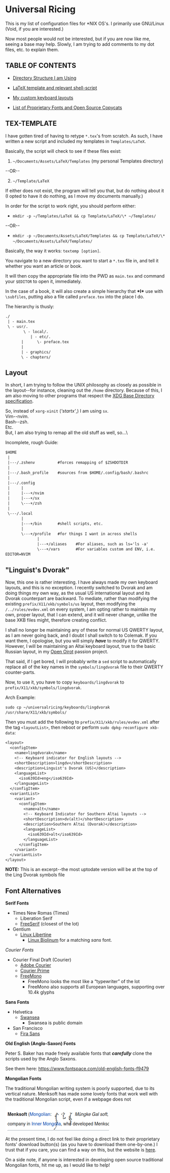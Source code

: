Universal Ricing
================

This is my list of configuration files for \*NIX OS's.  I primarily use
GNU/Linux (Void, if you are interested.)

Now most people would not be interested, but if you are now like me, seeing a
base may help.  Slowly, I am trying to add comments to my dot files, etc. to
explain them.


TABLE OF CONTENTS
-----------------

+ [Directory Structure I am Using](##layout)

+ [LaTeX template and relevant shell-script](##tex-template)

+ [My custom keyboard layouts](##"linguist's-dvorak")

+ [List of Proprietary Fonts and Open Source Copycats](##font-alternatives)


## TEX-TEMPLATE

I have gotten tired of having to retype `*.tex`'s from scratch.  As such, I have
written a new script and included my templates in `Templates/LaTeX`.

Basically, the script will check to see if these files exist:

1. `~/Documents/Assets/LaTeX/Templates`
   (my personal Templates directory)

--OR--

2. `~/Template/LaTeX`

If either does not exist, the program will tell you that, but do nothing about
it (I opted to have it do nothing, as I move my documents manually.)

In order for the script to work right, you should perform either:

* `mkdir -p ~/Templates/LaTeX && cp Template/LaTeX/\* ~/Templates/`

--OR--

* `mkdir -p ~/Documents/Assets/LaTeX/Templates && cp Template/LaTeX/\* ~/Documents/Assets/LaTeX/Templates/`

Basically, the way it works: `textemp [option]`.

You navigate to a new directory you want to start a `*.tex` file in, and tell it
whether you want an article or book.

It will then copy the appropriate file into the PWD as `main.tex` and command
your `$EDITOR` to open it, immediately.

In the case of a book, it will also create a simple hierarchy that **\*I\*** use
with `\subfiles`, putting also a file called `preface.tex` into the place I do.

The hierarchy is thusly:

    ./
     | - main.tex
     \ - usr/.
            \ - local/.
	           | - etc/.
		   |      \- preface.tex
		   |
		   | - graphics/
		   \ - chapters/


## Layout

In short, I am trying to follow the UNIX philosophy as closely as possible in
the layout--for instance, cleaning out the `/home` directory.  Because of this,
I am also moving to other programs that respect the
[XDG Base Directory specification](https://specifications.freedesktop.org/basedir-spec/basedir-spec-latest.html).

So, instead of `xorg-xinit` (*'startx'*,) I am using `sx`.\
Vim--nvim.\
Bash--zsh.\
Etc.\
But, I am also trying to remap all the old stuff as well, so...\

Incomplete, rough Guide:

    $HOME
     |
     |---/.zshenv          #forces remapping of $ZSHDOTDIR
     |
     |---/.bash_profile    #sources from $HOME/.config/bash/.bashrc
     |
     |---/.config
     |     |
     |     |---+/nvim
     |     |---+/sx
     |     \---+/zsh
     |
     \---/.local
           |
           |---+/bin       #shell scripts, etc.
           |
           \---+/profile   #for things I want in across shells
                  |
                  |---+/aliases    #For aliases, such as ls='ls -a'
                  \---+/vars       #For variables custom and ENV, i.e. EDITOR=NVIM


## "Linguist's Dvorak"


Now, this one is rather interesting.  I have always made my own keyboard
layouts, and this is no exception.  I recently switched to Dvorak and am doing
things my own way, as the usual US international layout and its Dvorak
counterpart are backward.  To mediate, rather than modifying the existing
`prefix/X11/xkb/symbols/us` layout, then modifying the `/../rules/evdev.xml` on
every system, I am opting rather to maintain my own, proper layout, that I can
extend, and it will never change, unlike the base XKB files might, therefore
creating conflict.

I shall no longer be maintaining any of these for normal US QWERTY layout, as I
am never going back, and I doubt I shall switch to to Colemak.  If you want
them, I opologise, but you will simply ***have*** to modify it for QWERTY.
However, I will be maintaining an Altai keyboard layout, true to the basic
Russian layout, in my
[Open Oirot](https://gitlab.com/Matthew-Tate-Scarbrough/openoirotproject/)
passion project.

That said, if I get bored, I will probably write a `sed` script to automatically
replace all of the key names in the `symbols/lingdvorak` file to their QWERTY
counter-parts.

Now, to use it, you have to copy `keyboards/lingdvorak` to
`prefix/X11/xkb/symbols/lingdvorak`.

Arch Example:

    sudo cp ~/universalricing/keyboards/lingdvorak /usr/share/X11/xkb/symbols/

Then you must add the following to `prefix/X11/xkb/rules/evdev.xml` after the
tag `<layoutList>`, then reboot or perform `sudo dpkg-reconfigure xkb-data`:

    <layout>
      <configItem>
        <name>lingdvorak</name>
        <!-- Keyboard indicator for English layouts -->
        <shortDescription>lingdv</shortDescription>
        <description>Linguist's Dvorak (US)</description>
        <languageList>
          <iso639Id>eng</iso639Id>
        </languageList>
      </configItem>
      <variantList>
        <variant>
          <configItem>
            <name>alt</name>
            <!-- Keyboard Indicator for Southern Altai layouts -->
            <shortDescription>dv(alt)</shortDescription>
            <description>Southern Altai (Dvorak)</description>
            <languageList>
              <iso639Id>alt</iso639Id>
            </languageList>
          </configItem>
        </variant>
      </variantList>
    </layout>

**NOTE:** This is an excerpt--the most uptodate version will be at the top of
the Ling Dvorak symbols file


## Font Alternatives

**Serif Fonts**

+ Times New Romas (Times)
  - Liberation Serif
  - [FreeSerif](https://www.fontsquirrel.com/fonts/gnu-free-font)
    (closest of the lot)
+ Gentium
  - [Linux Libertine](https://www.fontsquirrel.com/fonts/Linux-Libertine)
    * [Linux Biolinum](https://www.fontsquirrel.com/fonts/linux-biolinum)
      for a matching *sans* font.

*Courier Fonts*

+ Courier Final Draft (Courier)
  - [Adobe Courier](https://fonts.adobe.com/fonts/courier)
  - [Courier Prime](https://quoteunquoteapps.com/courierprime/)
  - [FreeMono](https://www.fontsquirrel.com/fonts/gnu-free-font)
    * FreeMono looks the most like a “typewriter” of the lot
    * FreeMono also supports all European languages,
      supporting over 10.4k glyphs


**Sans Fonts**

+ Helvetica
  - [Swansea](https://www.fontspace.com/swansea-font-f5873)
    * Swansea is public domain
+ San Francisco
  - [Fira Sans](https://www.fontsquirrel.com/fonts/list/foundry/mozilla)


**Old English (Anglo-Saxon) Fonts**

Peter S. Baker has made freely available fonts that _**carefully**_ clone the
scripts used by the Anglo Saxons.

See them here: <https://www.fontspace.com/old-english-fonts-f9479>


**Mongolian Fonts**

The traditional Mongolian writing system is poorly supported, due to its
vertical nature.  Menksoft has made some lovely fonts that work well with the
traditional Mongolian script, even if a webpage does not

!["Wikipedia"](mongolian_example.png)

At the present time, I do not feel like doing a direct link to their proprietary
fonts' download button(s) (as you have to download them one-by-one.)  I trust
that if you care, you can find a way on this, but the website is
[here](www.menksoft.com).

On a side note, if anyone is interested in developing open source traditional
Mongolian fonts, hit me up, as I would like to help!
